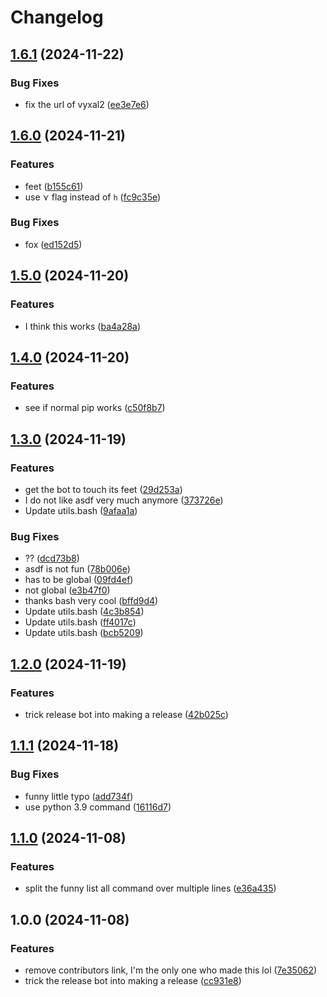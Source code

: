 # Changelog

## [1.6.1](https://github.com/lyxal/vyxasdf/compare/v1.6.0...v1.6.1) (2024-11-22)


### Bug Fixes

* fix the url of vyxal2 ([ee3e7e6](https://github.com/lyxal/vyxasdf/commit/ee3e7e6135bcfd975050c75abb3a4a488f6000db))

## [1.6.0](https://github.com/lyxal/vyxasdf/compare/v1.5.0...v1.6.0) (2024-11-21)


### Features

* feet ([b155c61](https://github.com/lyxal/vyxasdf/commit/b155c618237718dae5098bc7dee95b67aed53955))
* use ⋎ flag instead of `h` ([fc9c35e](https://github.com/lyxal/vyxasdf/commit/fc9c35e3622bcc2ddb70d3f10693e5b09ed5c7cc))


### Bug Fixes

* fox ([ed152d5](https://github.com/lyxal/vyxasdf/commit/ed152d5e63b22be33702cfee73ac3341602f6074))

## [1.5.0](https://github.com/lyxal/vyxasdf/compare/v1.4.0...v1.5.0) (2024-11-20)


### Features

* I think this works ([ba4a28a](https://github.com/lyxal/vyxasdf/commit/ba4a28ae9b3b88d1fb3f9a317c056927c4b0ebd2))

## [1.4.0](https://github.com/lyxal/vyxasdf/compare/v1.3.0...v1.4.0) (2024-11-20)


### Features

* see if normal pip works ([c50f8b7](https://github.com/lyxal/vyxasdf/commit/c50f8b7331eabd3ced054b1664ad1220a8e4da91))

## [1.3.0](https://github.com/lyxal/vyxasdf/compare/v1.2.0...v1.3.0) (2024-11-19)


### Features

* get the bot to touch its feet ([29d253a](https://github.com/lyxal/vyxasdf/commit/29d253a645e5ae849ed7be5f17305baa15950913))
* I do not like asdf very much anymore ([373726e](https://github.com/lyxal/vyxasdf/commit/373726e37f2c4cadc74a6c417e2c18bd7b894e99))
* Update utils.bash ([9afaa1a](https://github.com/lyxal/vyxasdf/commit/9afaa1a4adc1e6ec0a728c4424b700bad9a666ad))


### Bug Fixes

* ?? ([dcd73b8](https://github.com/lyxal/vyxasdf/commit/dcd73b8b239f8157369441037ff59d4731380422))
* asdf is not fun ([78b006e](https://github.com/lyxal/vyxasdf/commit/78b006e294c684331c3100c6a6bd493fa98d9506))
* has to be global ([09fd4ef](https://github.com/lyxal/vyxasdf/commit/09fd4ef63b3d7cfc30d3297cda9cbe08df9a51b8))
* not global ([e3b47f0](https://github.com/lyxal/vyxasdf/commit/e3b47f064a62e9a063a1f5c0d9b3a7bc9506a83b))
* thanks bash very cool ([bffd9d4](https://github.com/lyxal/vyxasdf/commit/bffd9d4fdc9aaebe311f7f50f590559113556dcb))
* Update utils.bash ([4c3b854](https://github.com/lyxal/vyxasdf/commit/4c3b8548ab376c9d9a3964afce780c284527544f))
* Update utils.bash ([ff4017c](https://github.com/lyxal/vyxasdf/commit/ff4017c9fee632b611da6b0823e24cb2dfaf810c))
* Update utils.bash ([bcb5209](https://github.com/lyxal/vyxasdf/commit/bcb5209eede76760571ecc43f87485845d4d3a60))

## [1.2.0](https://github.com/lyxal/vyxasdf/compare/v1.1.1...v1.2.0) (2024-11-19)


### Features

* trick release bot into making a release ([42b025c](https://github.com/lyxal/vyxasdf/commit/42b025c25bb82f882abfc21b39a6cbb70b44d600))

## [1.1.1](https://github.com/lyxal/vyxasdf/compare/v1.1.0...v1.1.1) (2024-11-18)


### Bug Fixes

* funny little typo ([add734f](https://github.com/lyxal/vyxasdf/commit/add734f36d03eef353ad8e51ea997971e96d4325))
* use python 3.9 command ([16116d7](https://github.com/lyxal/vyxasdf/commit/16116d738a0d60c510a5af2c0bbc627d9786dea9))

## [1.1.0](https://github.com/lyxal/vyxasdf/compare/v1.0.0...v1.1.0) (2024-11-08)


### Features

* split the funny list all command over multiple lines ([e36a435](https://github.com/lyxal/vyxasdf/commit/e36a435101fbac31c63c825e91b129198c67dcdf))

## 1.0.0 (2024-11-08)


### Features

* remove contributors link, I'm the only one who made this lol ([7e35062](https://github.com/lyxal/vyxasdf/commit/7e35062e8f12be77504b164a573388c9063a73f3))
* trick the release bot into making a release ([cc931e8](https://github.com/lyxal/vyxasdf/commit/cc931e87864b3040302037eddedd8055d518bd4d))
